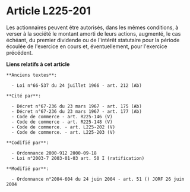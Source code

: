 # Article L225-201

Les actionnaires peuvent être autorisés, dans les mêmes conditions, à verser à la société le montant amorti de leurs actions,
augmenté, le cas échéant, du premier dividende ou de l'intérêt statutaire pour la période écoulée de l'exercice en cours et,
éventuellement, pour l'exercice précédent.

**Liens relatifs à cet article**

	**Anciens textes**:

	  - Loi n°66-537 du 24 juillet 1966 - art. 212 (Ab)

	**Cité par**:

	  - Décret n°67-236 du 23 mars 1967 - art. 175 (Ab)
	  - Décret n°67-236 du 23 mars 1967 - art. 177 (Ab)
	  - Code de commerce - art. R225-146 (V)
	  - Code de commerce - art. R225-148 (V)
	  - Code de commerce. - art. L225-202 (V)
	  - Code de commerce. - art. L225-203 (V)

	**Codifié par**:

	  - Ordonnance 2000-912 2000-09-18
	  - Loi n°2003-7 2003-01-03 art. 50 I (ratification)

	**Modifié par**:

	  - Ordonnance n°2004-604 du 24 juin 2004 - art. 51 () JORF 26 juin 2004
